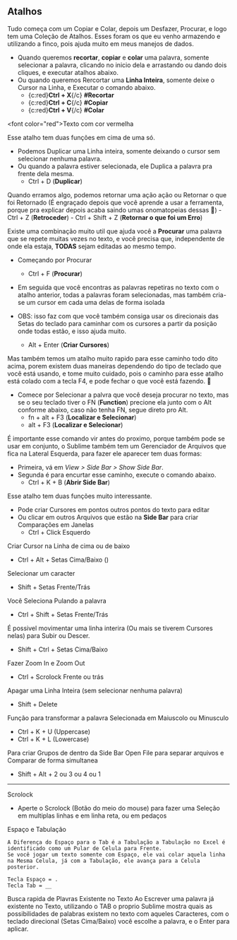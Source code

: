 ## Atalhos

Tudo começa com um Copiar e Colar, depois um Desfazer, Procurar, e logo tem uma Coleção de Atalhos.
Esses foram os que eu venho armazendo e utilizando a finco, pois ajuda muito em meus manejos de dados.

- Quando queremos **recortar**, **copiar** e **colar** uma palavra, somente selecionar a palavra, clicando no inicio dela e arrastando ou dando dois cliques, e executar atalhos abaixo.
- Ou quando queremos Rercortar uma **Linha Inteira**, somente deixe o Cursor na Linha, e Executar o comando abaixo.
    - {c:red}**Ctrl + X**{/c} **#Recortar**
    - {c:red}**Ctrl + C**{/c} **#Copiar**
    - {c:red}**Ctrl + V**{/c} **#Colar**

<font color=\"red\">Texto com cor vermelha</font>
    
Esse atalho tem duas funções em cima de uma só.
 - Podemos Duplicar uma Linha inteira, somente deixando o cursor sem selecionar nenhuma palavra.
 - Ou quando a palavra estiver selecionada, ele Duplica a palavra pra frente dela mesma.
    - Ctrl + D (**Duplicar**)


Quando erramos algo, podemos retornar uma ação ação ou Retornar o que foi Retornado (É engraçado depois que você aprende a usar a ferramenta, porque pra explicar depois acaba saindo umas onomatopeias dessas 🤣)
    - Ctrl + Z (**Retroceder**)
    - Ctrl + Shift + Z (**Retornar o que foi um Erro**)

Existe uma combinação muito util que ajuda você a **Procurar** uma palavra que se repete muitas vezes no texto, e você precisa que, independente de onde ela estaja, **TODAS** sejam editadas ao mesmo tempo.
 - Começando por Procurar
    - Ctrl + F (**Procurar**)

 - Em seguida que você encontras as palavras repetiras no texto com o atalho anterior, todas a palavras foram selecionadas, mas também cria-se um cursor em cada uma delas de forma isolada
 - OBS: isso faz com que você também consiga usar os direcionais das Setas do teclado para caminhar com os cursores a partir da posição onde todas estão, e isso ajuda muito.
    - Alt + Enter (**Criar Cursores**)

Mas também temos um atalho muito rapido para esse caminho todo dito acima, porem existem duas maneiras dependendo do tipo de teclado que você está usando, e tome muito cuidado, pois o caminho para esse atalho está colado com a tecla F4, e pode fechar o que você está fazendo. 👹
- Comece por Selecionar a palvra que você deseja procurar no texto, mas se o seu teclado tiver o FN (**Function**) precione ela junto com o Alt conforme abaixo, caso não tenha FN, segue direto pro Alt.
     - fn + alt + F3 (**Localizar e Selecionar**)
     - alt + F3 (**Localizar e Selecionar**)

É importante esse comando vir antes do proximo, porque também pode se usar em conjunto, o Sublime também tem um Gerenciador de Arquivos que fica na Lateral Esquerda, para fazer ele aparecer tem duas formas:
 - Primeira, vá em *View > Side Bar > Show Side Bar*.
 - Segunda é para encurtar esse caminho, execute o comando abaixo.
    - Ctrl + K + B (**Abrir Side Bar**)

Esse atalho tem duas funções muito interessante.
 - Pode criar Cursores em pontos outros pontos do texto para editar
 - Ou clicar em outros Arquivos que estão na **Side Bar** para criar Comparações em Janelas
    - Ctrl + Click Esquerdo 

Criar Cursor na Linha de cima ou de baixo
 - Ctrl + Alt + Setas Cima/Baixo ()

Selecionar um caracter 
 - Shift + Setas Frente/Trás

Você Seleciona Pulando a palavra
 - Ctrl + Shift + Setas Frente/Trás

É possivel movimentar uma linha interira (Ou mais se tiverem Cursores nelas) para Subir ou Descer.
 - Shift + Ctrl + Setas Cima/Baixo


Fazer Zoom In e Zoom Out
 - Ctrl + Scrolock Frente ou trás

Apagar uma Linha Inteira (sem selecionar nenhuma palavra)
 - Shift + Delete

Função para transformar a palavra Selecionada em Maiuscolo ou Minusculo
 - Ctrl + K + U (Uppercase)
 - Ctrl + K + L (Lowercase)

Para criar Grupos de dentro da Side Bar Open File para separar arquivos e Comparar de forma simultanea
 - Shift + Alt + 2 ou 3 ou 4 ou 1
____________________________________________________________________________________________________________
Scrolock
 - Aperte o Scrolock (Botão do meio do mouse) para fazer uma Seleção em multiplas linhas e em linha reta, ou em pedaços

Espaço e Tabulação
	
	A Diferença do Espaço para o Tab é a Tabulação a Tabulação no Excel é identificado como um Pular de Celula para Frente.
	Se você jogar um texto somente com Espaço, ele vai colar aquela linha na Mesma Celula, já com a Tabulação, ele avança para a Celula posterior.

	Tecla Espaço = .
	Tecla Tab = __

Busca rapida de Plavras Existente no Texto
    Ao Escrever uma palavra já existente no Texto, utilizando o TAB o proprio Sublime mostra quais as possibilidades de palabras existem no texto com aqueles Caracteres, com o teclado direcional (Setas Cima/Baixo) você escolhe a palavra, e o Enter para aplicar.

